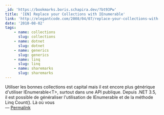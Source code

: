 ```yaml
---
_id: 'https://bookmarks.boris.schapira.dev/?bt93Pw'
title: '[EN] Replace your Collections with IEnumerable'
link: 'http://elegantcode.com/2008/04/07/replace-your-collections-with-ienumerablet'
date: '2010-08-02'
tags:
    - name: collections
      slug: collections
    - name: dotnet
      slug: dotnet
    - name: generics
      slug: generics
    - name: linq
      slug: linq
    - name: sharemarks
      slug: sharemarks
---
```


Utiliser les bonnes collections est capital mais il est encore plus générique
d'utiliser IEnumerable&lt;T&gt;, surtout dans une API publique. Depuis .NET 3.5,
il est possible de généraliser l'utilisation de IEnumerable et de la méthode
Linq Count(). Là où vous <br>&#8212;
<a href="https://bookmarks.boris.schapira.dev/?bt93Pw" title="Permalink">Permalink</a>

